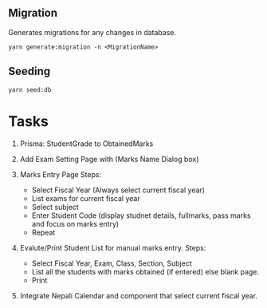 ## Migration

Generates migrations for any changes in database.

```
yarn generate:migration -n <MigrationName>
```

## Seeding

```
yarn seed:db
```

# Tasks

1. Prisma: StudentGrade to ObtainedMarks
2. Add Exam Setting Page with (Marks Name Dialog box)
3. Marks Entry Page
   Steps:

   - Select Fiscal Year (Always select current fiscal year)
   - List exams for current fiscal year
   - Select subject
   - Enter Student Code (display studnet details, fullmarks, pass marks and focus on marks entry)
   - Repeat

4. Evalute/Print Student List for manual marks entry.
   Steps:

   - Select Fiscal Year, Exam, Class, Section, Subject
   - List all the students with marks obtained (if entered) else blank page.
   - Print

5. Integrate Nepali Calendar and component that select current fiscal year.
